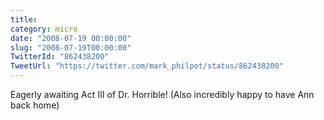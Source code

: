 ```yaml
---
title: 
category: micro
date: "2008-07-19 00:00:00"
slug: "2008-07-19T00:00:00"
TwitterId: "862438200"
TweetUrl: "https://twitter.com/mark_philpot/status/862438200"
---
```


Eagerly awaiting Act III of Dr. Horrible! (Also incredibly happy to have Ann
back home)
